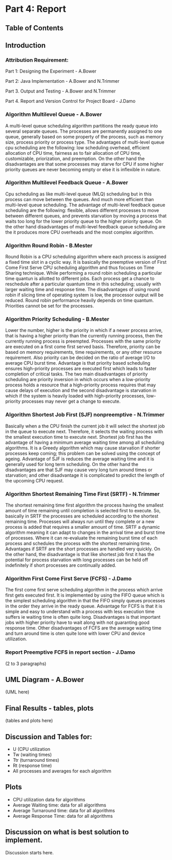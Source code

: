 # Part 4: Report 

## Table of Contents

## Introduction

### Attribution Requirement:

Part 1: Designing the Experiment - A.Bower

Part 2: Java Implementation - A.Bower and N.Trimmer

Part 3. Output and Testing - A.Bower and N.Trimmer

Part 4. Report and Version Control for Project Board - J.Damo

### Algorithm Multilevel Queue - A.Bower

A multi-level queue scheduling algorithm partitions the ready queue into several separate queues. The processes are permanently
assigned to one queue, generally based on some property of the process, such as memory size, process priority or process type.
The advantages of multi-level queue cpu scheduling are the following: low scheduling overhead, efficient allocation of CPU time, 
fairness as to fair allocation of CPU time, customizable, priorization, and preemption. On the other hand the disadvantages are 
that some processes may starve for CPU if some higher priority queues are never becoming empty or else it is inflexible in nature.

### Algorithm Multilevel Feedback Queue - A.Bower

Cpu scheduling as like multi-level queue (MLQ) scheduling but in this process can move between the queues. And much more
efficient than multi-level queue scheduling. The advantage of multi-level feedback queue scheduling are the following: flexible,
allows different processes to move between different queues, and prevents starvation by moving a process that waits too long for 
the lower priority queue to the higher priority queue. On the other hand disadvantages of multi-level feedback queue scheduling
are the it produces more CPU overheads and the most complex algorithm.

### Algorithm Round Robin - B.Mester

Round Robin is a CPU scheduling algorithm where each process is assigned a fixed time slot in a cyclic way. It is basically the preemptive
version of First Come First Serve CPU scheduling algorithm and thus focuses on Time Sharing technique. While performing a round robin scheduling
a particular time quantun is allotted to different jobs. Each process get a chance to reschedule after a particular quantum time in this
scheduling; usually with larger waiting time and response time. The disadvantages of using round robin if slicing time of operating system
is low, the processor output will be reduced. Round robin performance heavily depends on time quantum. Priorities cannot be set for the
processes.

### Algorithm Priority Scheduling - B.Mester

Lower the number, higher is the priority in which if a newer process arrive, that is having a higher priority than the currently running
process, then the currently running process is preempted. Processes with the same priority are executed on a first come first served
basis. Therefore, priority can be based on memory requirements, time requirements, or any other resource requirement. Also priority can
be decided on the ratio of average I/O to average CPU burst time. Advantage is that priority based scheduling ensures high-priority processes
are executed first which leads to faster completion of critical tasks. The two main disadvantages of priority scheduling are priority inversion
in which occurs when a low-priority process holds a resource that a high-priority process requires that may cause delays of execution and the
second disadvantage is starvation in which if the system is heavily loaded with high-priority processes, low-priority processes may never
get a change to execute.

### Algorithm Shortest Job First (SJF) nonpreemptive - N.Trimmer

Basically when a the CPU finish the current job it will select the shortest job in the queue to execute next. Therefore, it selects the waiting
process with the smallest execution time to execute next. Shortest job first has the advantage of having a minimum average waiting time among
all scheduling algorithms. It is a Greedy algorithm which may cause starvation if shorter processes keep coming; this problem can be solved
using the concept of ageing. Advantage of SJF is reduces the average waiting time and it is generally used for long term scheduling. On the
other hand the disadvantages are that SJF may cause very long turn around times or starvation; and other disadvantage it is complicated to 
predict the length of the upcoming CPU request.

### Algorithm Shortest Remaining Time First (SRTF) - N.Trimmer

The shortest remaining time first algorithm the process having the smallest amount of time remaining until completion is selected first to
execute. So, basically in SRTF the processes are scheduled according to the shortest remaining time. Processes will always run until they 
complete or a new process is added that requires a smaller amount of time. SRTF a dynamic algorithm meaning it can adapt to changes in the 
arrival time and burst time of processes. Where it can re-evaluate the remaining burst time of each process and schedules the process with
the shortest remaining time. Advantages if SRTF are the short processes are handled very quickly. On the other hand, the disadvantage is
that like shortest job first it has the potential for process starvation with long processes can be held off indefinitely if short processes
are continually added.

### Algorithm First Come First Serve (FCFS) - J.Damo

The first come first serve scheduling algorithm in the process which arrive first gets executed first. It is implemented by using the FIFO 
queue which is the simplest scheduling algorithm in that the FIFO simply queues processes in the order they arrive in the ready queue.
Advantage for FCFS is that it is simple and easy to understand with a process with less execution time suffers ie waiting time is often
quite long. Disadvantages is that important jobs with higher priority have to wait along with not guaranting good response time. Other
disadvantages of FCFS are the average waiting time and turn around time is oten quite lone with lower CPU and device utilization.

### Report Preemptive FCFS in report section - J.Damo

(2 to 3 paragraphs)

## UML Diagram - A.Bower

(UML here)

## Final Results - tables, plots

(tables and plots here)

## Discussion and Tables for:

<ul>
  <li>U (CPU utilization</li>
  <li>Tw (waiting times)</li>
  <li>Ttr (turnaround times)</li>
  <li>Rt (response time)</li>
  <li>All processes and averages for each algorithm</li>
</ul>

## Plots

<ul>
  <li>CPU utilization data for algorithms</li>
  <li>Average Waiting time: data for all algorithms</li>
  <li>Average Turnaround time: data for all algorithms</li>
  <li>Average Response Time: data for all algorithms</li>
</ul>

## Discussion on what is best solution to implement.

Discussion starts here.

